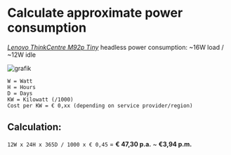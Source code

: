 # Calculate approximate power consumption

[*Lenovo ThinkCentre M92p Tiny*](https://github.com/scubamuc/scubamuc.github.io#11-hardware) headless power consumption: ~16W load / ~12W idle

![grafik](https://user-images.githubusercontent.com/54933878/234572976-7263ad71-4a60-49cc-a899-d5d5d3499c64.png)

```
W = Watt
H = Hours
D = Days
KW = Kilowatt (/1000)
Cost per KW = € 0,xx (depending on service provider/region)
```
## Calculation:

`12W x 24H x 365D / 1000 x € 0,45` = **€ 47,30 p.a.** ~ **€3,94 p.m.**
